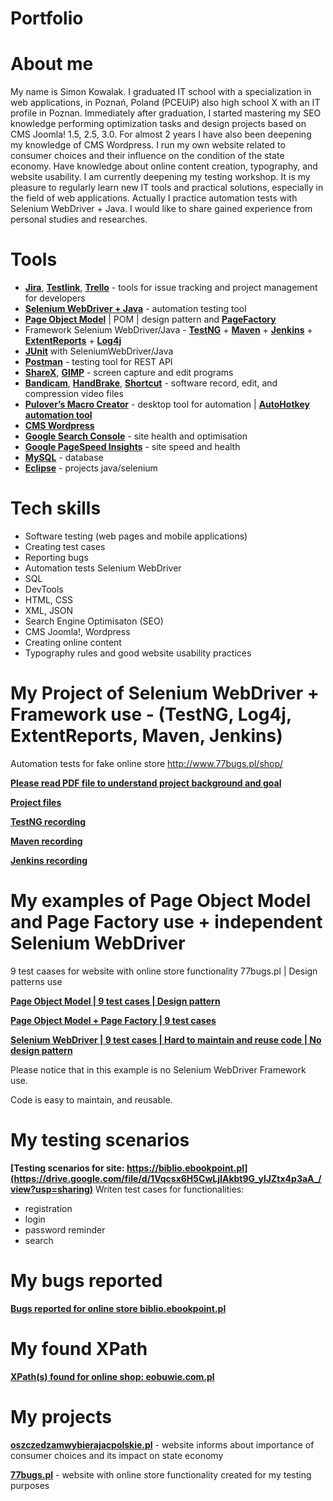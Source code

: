 # Portfolio

# About me

My name is Simon Kowalak. I graduated IT school with a specialization in web applications, in Poznań, Poland (PCEUiP) also high school X with an IT profile in Poznan. Immediately after graduation, I started mastering my SEO knowledge performing optimization tasks and design projects based on CMS Joomla! 1.5, 2.5, 3.0. For almost 2 years I have also been deepening my knowledge of CMS Wordpress. I run my own website related to consumer choices and their influence on the condition of the state economy. Have knowledge about online content creation, typography, and website usability. I am currently deepening my testing workshop. It is my pleasure to regularly learn new IT tools and practical solutions, especially in the field of web applications. Actually I practice automation tests with Selenium WebDriver + Java. I would like to share gained experience from personal studies and researches.

# Tools

* **[Jira](https://www.atlassian.com/software/jira)**, **[Testlink](https://testlink.org/)**, **[Trello](https://trello.com/)** - tools for issue tracking and project management for developers<br>
* **[Selenium WebDriver + Java](https://www.selenium.dev/)** - automation testing tool
* **[Page Object Model](https://www.selenium.dev/documentation/en/guidelines_and_recommendations/page_object_models/)** | POM | design pattern and **[PageFactory](https://github.com/SeleniumHQ/selenium/wiki/PageFactory)** 
* Framework Selenium WebDriver/Java - **[TestNG](https://testng.org/doc/)** + **[Maven](https://maven.apache.org/)** + **[Jenkins](https://www.jenkins.io/)** + **[ExtentReports](https://www.extentreports.com/)** + **[Log4j](https://logging.apache.org/log4j/2.x/)**
* **[JUnit](https://junit.org/junit5/)** with SeleniumWebDriver/Java
* **[Postman](https://www.postman.com/)** - testing tool for REST API<br>
* **[ShareX](https://getsharex.com/)**, **[GIMP](https://www.gimp.org/)** - screen capture and edit programs<br> 
* **[Bandicam](https://www.bandicam.com/pl/)**, **[HandBrake](https://handbrake.fr/)**, **[Shortcut](https://shotcut.org/)** - software record, edit, and compression video files   
* **[Pulover’s Macro Creator](https://www.macrocreator.com)** - desktop tool for automation | **[AutoHotkey automation tool](https://www.autohotkey.com/)**
* **[CMS Wordpress](https://wordpress.org/)**
* **[Google Search Console](https://search.google.com/search-console/about)** - site health and optimisation
* **[Google PageSpeed Insights](https://developers.google.com/speed/pagespeed/insights)** - site speed and health
* **[MySQL](https://www.mysql.com/)** - database
* **[Eclipse](https://www.eclipse.org/)** - projects java/selenium

# Tech skills

* Software testing (web pages and mobile applications)
* Creating test cases
* Reporting bugs
* Automation tests Selenium WebDriver
* SQL
* DevTools
* HTML, CSS 
* XML, JSON
* Search Engine Optimisaton (SEO)
* CMS Joomla!, Wordpress
* Creating online content
* Typography rules and good website usability practices





# My Project of Selenium WebDriver + Framework use - (TestNG, Log4j, ExtentReports, Maven, Jenkins) 
Automation tests for fake online store http://www.77bugs.pl/shop/ 

**[Please read PDF file to understand project background and goal](https://drive.google.com/file/d/10WHah6NtMHKLDC3Ba18j9oJIisyTj8QQ/view?usp=sharing)**

**[Project files](https://drive.google.com/drive/folders/1SZHGDpoDfJgLhdNuPjMq4wMPhY-A1YAd?usp=sharing)**

**[TestNG recording](https://drive.google.com/file/d/1ThlOekeior59x9g29hhewktSswv6YXjo/view?usp=sharing)**

**[Maven recording](https://drive.google.com/file/d/109O1u-i3cEFCCnuPY8AYZLjhhiMggKt4/view?usp=sharing)**

**[Jenkins recording](https://drive.google.com/file/d/1baSgnpTTEi6svZTgT-pZENYBRzY7fEb7/view?usp=sharing)**

# My examples of Page Object Model and Page Factory use + independent Selenium WebDriver

9 test caases for website with online store functionality 77bugs.pl | Design patterns use

**[Page Object Model | 9 test cases | Design pattern](https://drive.google.com/file/d/1gnd-Ksg4Ds1LIMbjStL-pYdjfBfsCeyW/view?usp=sharing)**

**[Page Object Model + Page Factory | 9 test cases](https://drive.google.com/file/d/1CWxSZtLRk3z-14XWpRm6mtDsNOEltdYn/view?usp=sharing)**

**[Selenium WebDriver | 9 test cases | Hard to maintain and reuse code | No design pattern](https://drive.google.com/file/d/1sXqpWb9TqkzCY_e0oN_1M5qoCoqXimkC/view?usp=sharing)**

Please notice that in this example is no Selenium WebDriver Framework use.

Code is easy to maintain, and reusable.

# My testing scenarios 

**[Testing scenarios for site: https://biblio.ebookpoint.pl](https://drive.google.com/file/d/1Vqcsx6H5CwLjIAkbt9G_ylJZtx4p3aA_/view?usp=sharing)**
Writen test cases for functionalities:
- registration
- login
- password reminder
- search

# My bugs reported

**[Bugs reported for online store biblio.ebookpoint.pl](https://drive.google.com/file/d/1dtrYXqXqvtWZMDwdOBo6YrPue5pi8dIs/view?usp=sharing)**

# My found XPath 

**[XPath(s) found for online shop: eobuwie.com.pl](https://drive.google.com/file/d/1XXp6vDhtgZC2MIaQsXqjZwyN_Ys8kUi4/view?usp=sharing)**

# My projects

**[oszczedzamwybierajacpolskie.pl](https://oszczedzamwybierajacpolskie.pl/)** - website informs about importance of consumer choices and its impact on state economy

**[77bugs.pl](http://www.77bugs.pl/shop/)** - website with online store functionality created for my testing purposes


